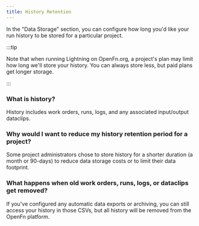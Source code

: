 ```yaml
---
title: History Retention
---
```


In the "Data Storage" section, you can configure how long you'd like your run
history to be stored for a particular project.

:::tip

Note that when running Lightning on OpenFn.org, a project's plan may limit how
long we'll store your history. You can always store less, but paid plans get
longer storage.

:::

### What is history?

History includes work orders, runs, logs, and any associated input/output
dataclips.

### Why would I want to reduce my history retention period for a project?

Some project administrators chose to store history for a shorter duration (a
month or 90-days) to reduce data storage costs or to limit their data footprint.

### What happens when old work orders, runs, logs, or dataclips get removed?

If you've configured any automatic data exports or archiving, you can still
access your history in those CSVs, but all history will be removed from the
OpenFn platform.

